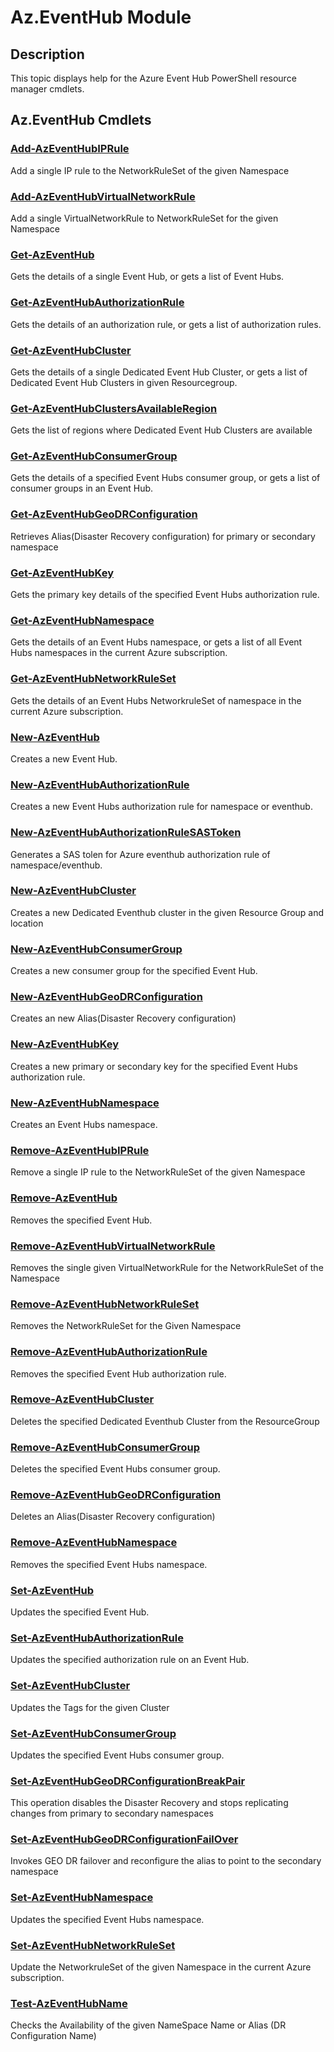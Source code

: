 ﻿---
Module Name: Az.EventHub
Module Guid: 5728d353-7ad5-42d8-b00a-46aaecf07b91
Download Help Link: https://docs.microsoft.com/powershell/module/az.eventhub
Help Version: 4.0.0.0
Locale: en-US
---

# Az.EventHub Module
## Description
This topic displays help for the Azure Event Hub PowerShell resource manager cmdlets.

## Az.EventHub Cmdlets
### [Add-AzEventHubIPRule](Add-AzEventHubIPRule.md)
Add a single IP rule to the NetworkRuleSet of the given Namespace

### [Add-AzEventHubVirtualNetworkRule](Add-AzEventHubVirtualNetworkRule.md)
Add a single VirtualNetworkRule to NetworkRuleSet for the given Namespace

### [Get-AzEventHub](Get-AzEventHub.md)
Gets the details of a single Event Hub, or gets a list of Event Hubs.

### [Get-AzEventHubAuthorizationRule](Get-AzEventHubAuthorizationRule.md)
Gets the details of an authorization rule, or gets a list of authorization rules.

### [Get-AzEventHubCluster](Get-AzEventHubCluster.md)
Gets the details of a single Dedicated Event Hub Cluster, or gets a list of Dedicated Event Hub Clusters in given Resourcegroup.

### [Get-AzEventHubClustersAvailableRegion](Get-AzEventHubClustersAvailableRegion.md)
Gets the list of regions where Dedicated Event Hub Clusters are available

### [Get-AzEventHubConsumerGroup](Get-AzEventHubConsumerGroup.md)
Gets the details of a specified Event Hubs consumer group, or gets a list of consumer groups in an Event Hub.

### [Get-AzEventHubGeoDRConfiguration](Get-AzEventHubGeoDRConfiguration.md)
Retrieves Alias(Disaster Recovery configuration) for primary or secondary namespace

### [Get-AzEventHubKey](Get-AzEventHubKey.md)
Gets the primary key details of the specified Event Hubs authorization rule.

### [Get-AzEventHubNamespace](Get-AzEventHubNamespace.md)
Gets the details of an Event Hubs namespace, or gets a list of all Event Hubs namespaces in the current Azure subscription.

### [Get-AzEventHubNetworkRuleSet](Get-AzEventHubNetworkRuleSet.md)
Gets the details of an Event Hubs NetworkruleSet of namespace in the current Azure subscription.

### [New-AzEventHub](New-AzEventHub.md)
Creates a new Event Hub.

### [New-AzEventHubAuthorizationRule](New-AzEventHubAuthorizationRule.md)
Creates a new Event Hubs authorization rule for namespace or eventhub.

### [New-AzEventHubAuthorizationRuleSASToken](New-AzEventHubAuthorizationRuleSASToken.md)
Generates a SAS tolen for Azure eventhub authorization rule of namespace/eventhub.

### [New-AzEventHubCluster](New-AzEventHubCluster.md)
Creates a new Dedicated Eventhub cluster in the given Resource Group and location

### [New-AzEventHubConsumerGroup](New-AzEventHubConsumerGroup.md)
Creates a new consumer group for the specified Event Hub.

### [New-AzEventHubGeoDRConfiguration](New-AzEventHubGeoDRConfiguration.md)
Creates an new Alias(Disaster Recovery configuration)

### [New-AzEventHubKey](New-AzEventHubKey.md)
Creates a new primary or secondary key for the specified Event Hubs authorization rule.

### [New-AzEventHubNamespace](New-AzEventHubNamespace.md)
Creates an Event Hubs namespace.

### [Remove-AzEventHubIPRule](Remove-AzEventHubIPRule.md)
Remove a single IP rule to the NetworkRuleSet of the given Namespace

### [Remove-AzEventHub](Remove-AzEventHub.md)
Removes the specified Event Hub.

### [Remove-AzEventHubVirtualNetworkRule](Remove-AzEventHubVirtualNetworkRule.md)
Removes the single given VirtualNetworkRule for the NetworkRuleSet of the Namespace

### [Remove-AzEventHubNetworkRuleSet](Remove-AzEventHubNetworkRuleSet.md)
Removes the NetworkRuleSet for the Given Namespace

### [Remove-AzEventHubAuthorizationRule](Remove-AzEventHubAuthorizationRule.md)
Removes the specified Event Hub authorization rule.

### [Remove-AzEventHubCluster](Remove-AzEventHubCluster.md)
Deletes the specified Dedicated Eventhub Cluster from the ResourceGroup

### [Remove-AzEventHubConsumerGroup](Remove-AzEventHubConsumerGroup.md)
Deletes the specified Event Hubs consumer group.

### [Remove-AzEventHubGeoDRConfiguration](Remove-AzEventHubGeoDRConfiguration.md)
Deletes an Alias(Disaster Recovery configuration)

### [Remove-AzEventHubNamespace](Remove-AzEventHubNamespace.md)
Removes the specified Event Hubs namespace.

### [Set-AzEventHub](Set-AzEventHub.md)
Updates the specified Event Hub.

### [Set-AzEventHubAuthorizationRule](Set-AzEventHubAuthorizationRule.md)
Updates the specified authorization rule on an Event Hub.

### [Set-AzEventHubCluster](Set-AzEventHubCluster.md)
Updates the Tags for the given Cluster

### [Set-AzEventHubConsumerGroup](Set-AzEventHubConsumerGroup.md)
Updates the specified Event Hubs consumer group.

### [Set-AzEventHubGeoDRConfigurationBreakPair](Set-AzEventHubGeoDRConfigurationBreakPair.md)
This operation disables the Disaster Recovery and stops replicating changes from primary to secondary namespaces

### [Set-AzEventHubGeoDRConfigurationFailOver](Set-AzEventHubGeoDRConfigurationFailOver.md)
Invokes GEO DR failover and reconfigure the alias to point to the secondary namespace

### [Set-AzEventHubNamespace](Set-AzEventHubNamespace.md)
Updates the specified Event Hubs namespace.

### [Set-AzEventHubNetworkRuleSet](Set-AzEventHubNetworkRuleSet.md)
Update the NetworkruleSet of the given Namespace in the current Azure subscription.

### [Test-AzEventHubName](Test-AzEventHubName.md)
Checks the Availability of the given NameSpace Name or Alias (DR Configuration Name)

